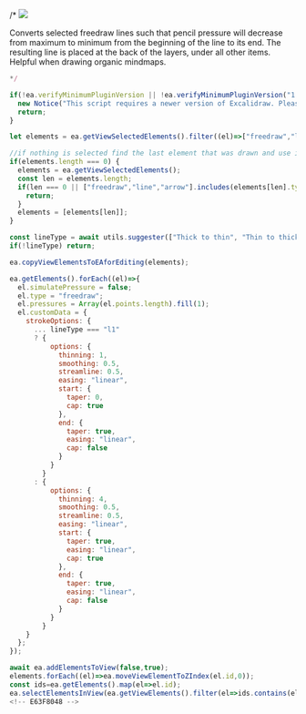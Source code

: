 /*
![](https://raw.githubusercontent.com/zsviczian/obsidian-excalidraw-plugin/master/images/scripts-organic-line.jpg)

Converts selected freedraw lines such that pencil pressure will decrease from maximum to minimum from the beginning of the line to its end. The resulting line is placed at the back of the layers, under all other items. Helpful when drawing organic mindmaps.

```javascript
*/

if(!ea.verifyMinimumPluginVersion || !ea.verifyMinimumPluginVersion("1.8.8")) {
  new Notice("This script requires a newer version of Excalidraw. Please install the latest version.");
  return;
}

let elements = ea.getViewSelectedElements().filter((el)=>["freedraw","line","arrow"].includes(el.type));

//if nothing is selected find the last element that was drawn and use it if it is the right element type
if(elements.length === 0) {
  elements = ea.getViewSelectedElements();
  const len = elements.length;
  if(len === 0 || ["freedraw","line","arrow"].includes(elements[len].type)) {
    return;
  }
  elements = [elements[len]];
} 

const lineType = await utils.suggester(["Thick to thin", "Thin to thick to thin"],["l1","l2"],"Select the type of line");
if(!lineType) return;

ea.copyViewElementsToEAforEditing(elements);

ea.getElements().forEach((el)=>{
  el.simulatePressure = false;
  el.type = "freedraw";
  el.pressures = Array(el.points.length).fill(1);
  el.customData = {
    strokeOptions: {
      ... lineType === "l1"
      ? {
          options: {
            thinning: 1,
            smoothing: 0.5,
            streamline: 0.5,
            easing: "linear",
            start: {
              taper: 0,
              cap: true
            },
            end: {
              taper: true,
              easing: "linear",
              cap: false
            }
          }
        }
      : {
          options: {
            thinning: 4,
            smoothing: 0.5,
            streamline: 0.5,
            easing: "linear",
            start: {
              taper: true,
              easing: "linear",
              cap: true
            },
            end: {
              taper: true,
              easing: "linear",
              cap: false
            }
          }
        }
    }
  };
});

await ea.addElementsToView(false,true);
elements.forEach((el)=>ea.moveViewElementToZIndex(el.id,0));
const ids=ea.getElements().map(el=>el.id);
ea.selectElementsInView(ea.getViewElements().filter(el=>ids.contains(el.id)));
<!-- E63F8048 -->